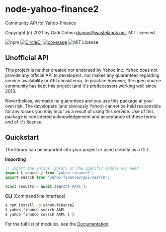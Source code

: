 # node-yahoo-finance2

Community API for Yahoo-Finance

Copyright (c) 2021 by Gadi Cohen <dragon@wastelands.net>.  MIT licensed.

![npm](https://img.shields.io/npm/v/yahoo-finance2) [![CircleCI](https://img.shields.io/circleci/build/github/gadicc/node-yahoo-finance2)](https://circleci.com/gh/gadicc/node-yahoo-finance2) [![coverage](https://img.shields.io/codecov/c/github/gadicc/node-yahoo-finance2)](https://codecov.io/gh/gadicc/node-yahoo-finance2) ![MIT License](https://img.shields.io/badge/license-MIT-blue.svg)

## Unofficial API

This project is neither created nor endorsed by Yahoo Inc.  Yahoo does not
provide any official API to developers, nor makes any guarantees regarding
service availability or API consistency.  In practice however, the open
source community has kept this project (and it's predecessor) working well
since 2013.

Nevertheless, we make no guarantees and you use this package at your own risk.
The developers (and obviously Yahoo) cannot be held responsible for any losses
you may incur as a result of using this service.  Use of this package is
considered acknowledgement and acceptance of these terms and of it's license.

## Quickstart

The library can be imported into your project or used directly as a CLI.

**Importing**

```js
// Import the entire library or the specific module you need
import { search } from 'yahoo-finance2';
import search from 'yahoo-finance2/api/search';

const results = await search('AAPL');
```

**CLI** (Command line interface)

```bash
$ npm install -g yahoo-finance2
$ yahoo-finance search AAPL
$ yahoo-finance search AAPL { }
```

For the full list of modules, see the [Documentation](./docs/docs.md).
